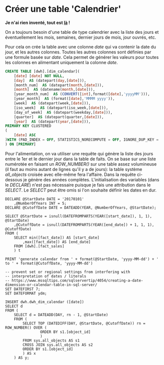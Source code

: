 # Créer une table 'Calendrier'

**Je n'ai rien inventé, tout est [là](https://www.mssqltips.com/sqlservertip/4054/creating-a-date-dimension-or-calendar-table-in-sql-server/) !**

On a toujours besoin d'une table de type calendrier avec la liste des jours et éventuellement les mois, semaines, dernier jours de mois, jour ouvrés, etc.

Pour cela on crée la table avec une colonne _date_ qui va contenir la date du jour, et les autres colonnes. Toutes les autres colonnes sont définies par une formule basée sur _date_. Cela permet de générer les valeurs pour toutes les colonnes en alimentant uniquement la colonne _date_.

```sql
CREATE TABLE [dwh].[dim_calendar](
    [date] [date] NOT NULL,
    [day]  AS (datepart(day,[date])),
    [month_num]  AS (datepart(month,[date])),
    [month]  AS (datename(month,[date])),
    [year_month_num]  AS (CONVERT([int],format([date],'yyyyMM'))),
    [year_month]  AS (format([date],'MMMM yyyy')),
    [week]  AS (datepart(week,[date])),
    [iso_week]  AS (datepart(iso_week,[date])),
    [day_of_week]  AS (datepart(weekday,[date])),
    [quarter]  AS (datepart(quarter,[date])),
    [year]  AS (datepart(year,[date])),
PRIMARY KEY CLUSTERED 
(
    [date] ASC
)WITH (PAD_INDEX = OFF, STATISTICS_NORECOMPUTE = OFF, IGNORE_DUP_KEY = OFF, ALLOW_ROW_LOCKS = ON, ALLOW_PAGE_LOCKS = ON) ON [PRIMARY]
) ON [PRIMARY]
```

Pour l'alimentation, on va utiliser une requête qui génère la liste des jours entre le 1er et le dernier jour dans la table de faits. On se base sur une liste numérotée en faisant un _ROW_NUMBER()_ sur une table assez volumineuse (il faut au moins autant de lignes qu'il y a de jours): la table système _all_objects_ croisée avec elle-même fera l'affaire. Dans la requête ci-dessous je génère des années complètes. L'initialisation des variables (dans le _DECLARE_) n'est pas nécessaire puisque je fais une attribution dans le _SELECT_. Le _SELECT_ peut être omis si l'on souhaite définir les dates en dur.

```
DECLARE @StartDate DATE = '20170101'
    ,@NumberOfYears INT = 5;
DECLARE @CutoffDate DATE = DATEADD(YEAR, @NumberOfYears, @StartDate);
 
SELECT @StartDate = isnull(DATEFROMPARTS(YEAR([start_date]), 1, 1), @StartDate)
    ,@CutoffDate = isnull(DATEFROMPARTS(YEAR([end_date]) + 1, 1, 1), @CutoffDate)
FROM (
    SELECT min([fact_date]) AS [start_date]
        ,max([fact_date]) AS [end_date]
    FROM [dwh].[fact_sales]
    ) t
 
PRINT 'generate calendar from ' + format(@StartDate, 'yyyy-MM-dd') + ' to ' + format(@CutoffDate, 'yyyy-MM-dd')
 
-- prevent set or regional settings from interfering with 
-- interpretation of dates / literals
-- https://www.mssqltips.com/sqlservertip/4054/creating-a-date-dimension-or-calendar-table-in-sql-server/
SET DATEFIRST 7;
SET DATEFORMAT ydm;
 
INSERT dwh.dwh_dim_calendar ([date])
SELECT d
FROM (
    SELECT d = DATEADD(DAY, rn - 1, @StartDate)
    FROM (
        SELECT TOP (DATEDIFF(DAY, @StartDate, @CutoffDate)) rn = ROW_NUMBER() OVER (
                ORDER BY s1.[object_id]
                )
        FROM sys.all_objects AS s1
        CROSS JOIN sys.all_objects AS s2
        ORDER BY s1.[object_id]
        ) AS x
    ) AS y;
```